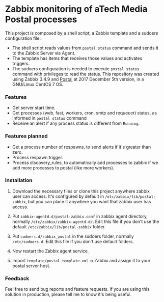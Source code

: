 # Zabbix monitoring of aTech Media Postal processes

This project is composed by a shell script, a Zabbix template and a sudoers configuration file:
- The shell script reads values from `postal status` command and sends it to the Zabbix Server via Agent.
- The template has items that receives those values and activates triggers.
- The sudoers configuration is needed to execute `postal status` command with privileges to read the status.
This repository was created using Zabbix 3.4.9 and [Postal](https://github.com/atech/postal) at 2017 December 5th version, in a GNU/Linux CentOS 7 OS.

### Features

- Get server start time.
- Get processes (web, fast, workers, cron, smtp and requeuer) status, as informed in `postal status` command
- Receive an alert if any process status is different from `Running`.

### Features planned
- Get a process number of respawns, to send alerts if it's greater than zero.
- Process respawn trigger.
- Process discovery_rules, to automatically add processes to zabbix if we add more processes to postal (like more workers).

### Installation

1. Download the necessary files or clone this project anywhere zabbix user can access. It's configured by default in `/etc/zabbix/lib/postal-zabbix`, but you can place it anywhere you want that zabbix user has access.

2. Put `zabbix-agentd.d/postal-zabbix.conf` in zabbix agent directory, normally `/etc/zabbix/zabbix-agentd.d/`. Edit this file if you don't use the default `/etc/zabbix/lib/postal-zabbix` folder.

3. Put `sudoers.d/zabbix_postal` in the sudoers folder, normally `/etc/sudoers.d`. Edit this file if you don't use default folders.

4. Now restart the Zabbix agent service.

5. Import `template/postal-template.xml` in Zabbix and assign it to your postal server host.

### Feedback

Feel free to send bug reports and feature requests. If you are using this solution in production, please tell me to know it's being useful.
